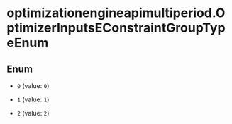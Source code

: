 # optimizationengineapimultiperiod.OptimizerInputsEConstraintGroupTypeEnum

## Enum


* `0` (value: `0`)

* `1` (value: `1`)

* `2` (value: `2`)



